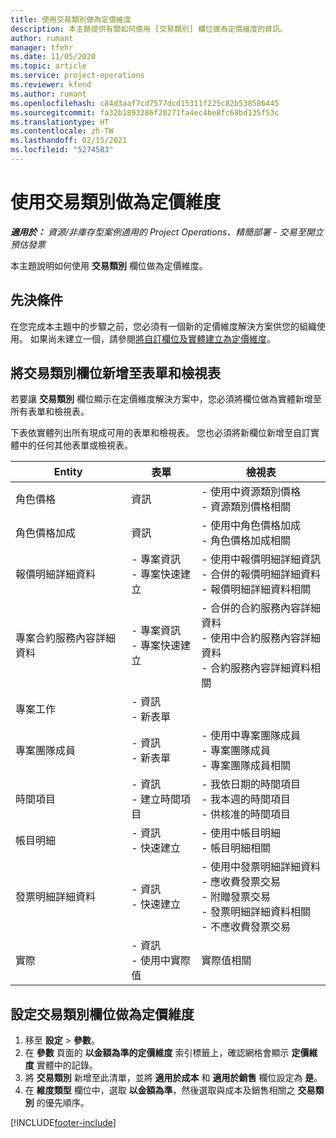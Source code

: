 ```yaml
---
title: 使用交易類別做為定價維度
description: 本主題提供有關如何使用 [交易類別] 欄位做為定價維度的資訊。
author: rumant
manager: tfehr
ms.date: 11/05/2020
ms.topic: article
ms.service: project-operations
ms.reviewer: kfend
ms.author: rumant
ms.openlocfilehash: c84d3aaf7cd7577dcd15311f225c82b538586445
ms.sourcegitcommit: fa32b1893286f20271fa4ec4be8fc68bd135f53c
ms.translationtype: HT
ms.contentlocale: zh-TW
ms.lasthandoff: 02/15/2021
ms.locfileid: "5274583"
---
```

# <a name="use-transaction-category-as-a-pricing-dimension"></a>使用交易類別做為定價維度


_**適用於：** 資源/非庫存型案例適用的 Project Operations、精簡部署 - 交易至開立預估發票_


本主題說明如何使用 **交易類別** 欄位做為定價維度。 

## <a name="prerequisites"></a>先決條件
在您完成本主題中的步驟之前，您必須有一個新的定價維度解決方案供您的組織使用。 如果尚未建立一個，請參閱[將自訂欄位及實體建立為定價維度](create-custom-fields-entities-pricing-dimensions.md)。

## <a name="add-the-transaction-category-field-to-forms-and-views"></a>將交易類別欄位新增至表單和檢視表
若要讓 **交易類別** 欄位顯示在定價維度解決方案中，您必須將欄位做為實體新增至所有表單和檢視表。

下表依實體列出所有現成可用的表單和檢視表。 您也必須將新欄位新增至自訂實體中的任何其他表單或檢視表。

|  Entity        | 表單     |檢視表        |
| ------------------------------|---------------------------------|----------------------------------|
|  角色價格| 資訊 |- 使用中資源類別價格<br> - 資源類別價格相關 |
|  角色價格加成| 資訊|- 使用中角色價格加成<br>- 角色價格加成相關 |
|  報價明細詳細資料|- 專案資訊<br>- 專案快速建立| - 使用中報價明細詳細資訊<br>- 合併的報價明細詳細資料<br>- 報價明細詳細資料相關 |
|  專案合約服務內容詳細資料|- 專案資訊<br>- 專案快速建立|- 合併的合約服務內容詳細資料<br>- 使用中合約服務內容詳細資料<br>- 合約服務內容詳細資料相關 |
|  專案工作|- 資訊<br>- 新表單| &nbsp; |
|  專案團隊成員|- 資訊<br>- 新表單|- 使用中專案團隊成員<br>- 專案團隊成員<br>- 專案團隊成員相關 |
|  時間項目|- 資訊<br>- 建立時間項目|- 我依日期的時間項目<br>- 我本週的時間項目<br>- 供核准的時間項目|
|  帳目明細|- 資訊<br>- 快速建立|- 使用中帳目明細<br>- 帳目明細相關|
|  發票明細詳細資料|- 資訊<br>- 快速建立|- 使用中發票明細詳細資料<br>- 應收費發票交易<br>- 附贈發票交易<br>- 發票明細詳細資料相關 <br>- 不應收費發票交易|
|  實際|- 資訊<br>- 使用中實際值| 實際值相關 |

## <a name="set-up-the-transaction-category-field-as-a-pricing-dimension"></a>設定交易類別欄位做為定價維度

1. 移至 **設定** > **參數**。 
2. 在 **參數** 頁面的 **以金額為準的定價維度** 索引標籤上，確認網格會顯示 **定價維度** 實體中的記錄。
3. 將 **交易類別** 新增至此清單，並將 **適用於成本** 和 **適用於銷售** 欄位設定為 **是**。
4. 在 **維度類型** 欄位中，選取 **以金額為準**，然後選取與成本及銷售相關之 **交易類別** 的優先順序。


[!INCLUDE[footer-include](../includes/footer-banner.md)]
